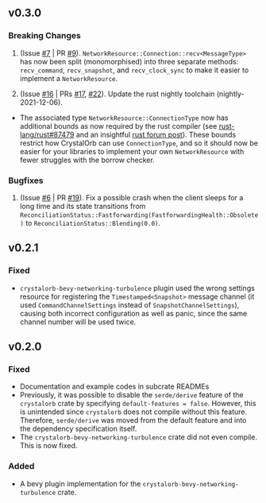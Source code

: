 ## v0.3.0

### Breaking Changes

1. (Issue [#7](https://github.com/ErnWong/crystalorb/issues/7) | PR [#9](https://github.com/ErnWong/crystalorb/pull/9)). `NetworkResource::Connection::recv<MessageType>` has now been split (monomorphised) into three separate methods: `recv_command`, `recv_snapshot`, and `recv_clock_sync` to make it easier to implement a `NetworkResource`.

2. (Issue [#16](https://github.com/ErnWong/crystalorb/issues/16) | PRs [#17](https://github.com/ErnWong/crystalorb/pull/17), [#22](https://github.com/ErnWong/crystalorb/pull/22)). Update the rust nightly toolchain (nightly-2021-12-06).
  - The associated type `NetworkResource::ConnectionType` now has additional bounds as now required by the rust compiler (see [rust-lang/rust#87479](https://github.com/rust-lang/rust/issues/87479) and an insightful [rust forum post](https://users.rust-lang.org/t/associated-type-bounds-for-the-user-of-for-the-implementer/63161)). These bounds restrict how CrystalOrb can use `ConnectionType`, and so it should now be easier for your libraries to implement your own `NetworkResource` with fewer struggles with the borrow checker.

### Bugfixes

1. (Issue [#6](https://github.com/ErnWong/crystalorb/issues/6) | PR [#19](https://github.com/ErnWong/crystalorb/pull/19)). Fix a possible crash when the client sleeps for a long time and its state transitions from `ReconciliationStatus::Fastforwarding(FastforwardingHealth::Obsolete)` to `ReconciliationStatus::Blending(0.0)`.

## v0.2.1

### Fixed

- `crystalorb-bevy-networking-turbulence` plugin used the wrong settings resource for registering the `Timestamped<Snapshot>` message channel (it used `CommandChannelSettings` instead of `SnapshotChannelSettings`), causing both incorrect configuration as well as panic, since the same channel number will be used twice.

## v0.2.0

### Fixed

- Documentation and example codes in subcrate READMEs
- Previously, it was possible to disable the `serde/derive` feature of the `crystalorb` crate by specifying `default-features = false`. However, this is unintended since `crystalorb` does not compile without this feature. Therefore, `serde/derive` was moved from the default feature and into the dependency specification itself.
- The `crystalorb-bevy-networking-turbulence` crate did not even compile. This is now fixed.

### Added

- A bevy plugin implementation for the `crystalorb-bevy-networking-turbulence` crate.
